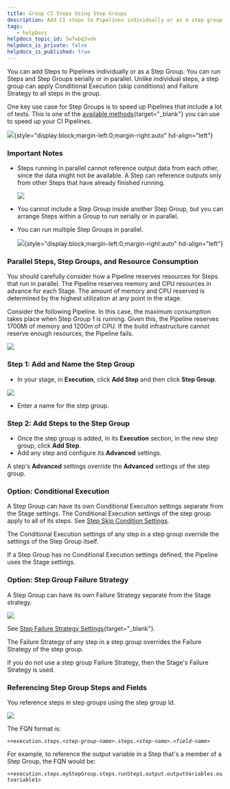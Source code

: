 ```yaml
---
title: Group CI Steps Using Step Groups
description: Add CI steps to Pipelines individually or as a step group. Steps in a step group can be run serially or in parallel.
tags: 
   - helpDocs
helpdocs_topic_id: 5w7wbq3vok
helpdocs_is_private: false
helpdocs_is_published: true
---
```


You can add Steps to Pipelines individually or as a Step Group. You can
run Steps and Step Groups serially or in parallel. Unlike individual
steps, a step group can apply Conditional Execution (skip conditions)
and Failure Strategy to all steps in the group.

One key use case for Step Groups is to speed up Pipelines that include a
lot of tests. This is one of the [available
methods](https://docs.harness.io/article/g3m7pjq79y){target="_blank"}
you can use to speed up your CI Pipelines.

![](./static/group-ci-steps-using-step-groups-11.png){style="display:block;margin-left:0;margin-right:auto"
hd-align="left"}

### Important Notes

-   Steps running in parallel cannot reference output data from each
    other, since the data might not be available. A Step can reference
    outputs only from other Steps that have already finished running.

    ![](./static/group-ci-steps-using-step-groups-12.png)

-   You cannot include a Step Group inside another Step Group, but you
    can arrange Steps within a Group to run serially or in parallel.

-   You can run multiple Step Groups in parallel.

    ![](./static/group-ci-steps-using-step-groups-13.png){style="display:block;margin-left:0;margin-right:auto"
    hd-align="left"}

### Parallel Steps, Step Groups, and Resource Consumption

You should carefully consider how a Pipeline reserves resources for
Steps that run in parallel. The Pipeline reserves memory and CPU
resources in advance for each Stage. The amount of memory and CPU
reserved is determined by the highest utilization at any point in the
stage.

Consider the following Pipeline. In this case, the maximum consumption
takes place when Step Group 1 is running. Given this, the Pipeline
reserves 1700Mi of memory and 1200m of CPU. If the build infrastructure
cannot reserve enough resources, the Pipeline fails.

![](./static/group-ci-steps-using-step-groups-14.png)

### Step 1: Add and Name the Step Group

-   In your stage, in **Execution**, click **Add Step** and then click
    **Step Group**.

![](./static/group-ci-steps-using-step-groups-15.png)

-   Enter a name for the step group.

### Step 2: Add Steps to the Step Group

-   Once the step group is added, in its **Execution** section, in the
    new step group, click **Add Step**.
-   Add any step and configure its **Advanced** settings.

A step\'s **Advanced** settings override the **Advanced** settings of
the step group.

### Option: Conditional Execution

A Step Group can have its own Conditional Execution settings separate
from the Stage settings. The Conditional Execution settings of the step
group apply to all of its steps. See [Step Skip Condition
Settings](https://docs.harness.io/article/i36ibenkq2-step-skip-condition-settings).

The Conditional Execution settings of any step in a step group override
the settings of the Step Group itself.

If a Step Group has no Conditional Execution settings defined, the
Pipeline uses the Stage settings.

### Option: Step Group Failure Strategy

A Step Group can have its own Failure Strategy separate from the Stage
strategy.

![](./static/group-ci-steps-using-step-groups-16.png)

See [Step Failure Strategy
Settings](https://docs.harness.io/article/htrur23poj-step-failure-strategy-settings){target="_blank"}.

The Failure Strategy of any step in a step group overrides the Failure
Strategy of the step group.

If you do not use a step group Failure Strategy, then the Stage\'s
Failure Strategy is used.

### Referencing Step Group Steps and Fields

You reference steps in step groups using the step group Id.

![](./static/group-ci-steps-using-step-groups-17.png)

The FQN format is:

`<+execution.steps.<`*`step-group-name`*`>.steps.<`*`step-name`*`>.<`*`field-name`*`>`

For example, to reference the output variable in a Step that\'s a member
of a Step Group, the FQN would be:

`<+execution.steps.myStepGroup.steps.runStep1.output.outputVariables.outvariable1>`
